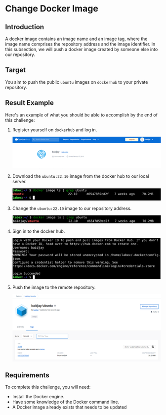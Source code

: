 # Change Docker Image

## Introduction

A docker image contains an image name and an image tag, where the image name comprises the repository address and the image identifier. In this subsection, we will push a docker image created by someone else into our repository.

## Target

You aim to push the public `ubuntu` images on `dockerhub` to your private repository.

## Result Example

Here's an example of what you should be able to accomplish by the end of this challenge:

1. Register yourself on `dockerhub` and log in.

   ![challenge-docker-image-and-registry-1-1](assets/challenge-docker-image-and-registry-1-1.png)

2. Download the `ubuntu:22.10` image from the docker hub to our local server.

   ![challenge-docker-image-and-registry-1-2](assets/challenge-docker-image-and-registry-1-2.png)

3. Change the `ubuntu:22.10` image to our repository address.

   ![challenge-docker-image-and-registry-1-3](assets/challenge-docker-image-and-registry-1-3.png)

4. Sign in to the docker hub.

   ![challenge-docker-image-and-registry-1-4](assets/challenge-docker-image-and-registry-1-4.png)

5. Push the image to the remote repository.

   ![challenge-docker-image-and-registry-1-5](assets/challenge-docker-image-and-registry-1-5.png)

## Requirements

To complete this challenge, you will need:

- Install the Docker engine.
- Have some knowledge of the Docker command line.
- A Docker image already exists that needs to be updated
